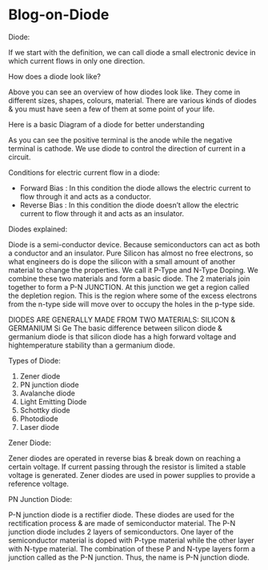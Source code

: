 # Blog-on-Diode
Diode:

If we start with the definition, we can call diode a small electronic device in which current flows in only one direction.

How does a diode look like?

Above you can see an overview of how diodes look like. They come in different sizes, shapes, colours, material. There are
various kinds of diodes & you must have seen a few of them at some point of your life.

Here is a basic Diagram of a diode for better understanding

As you can see the positive terminal is the anode while the negative terminal is cathode.
We use diode to control the direction of current in a circuit.


Conditions for electric current flow in a diode:

* Forward Bias : In this condition the diode allows the electric current to flow through it and acts as a conductor.
* Reverse Bias : In this condition the diode doesn’t allow the electric current to flow through it and acts as an insulator.

Diodes explained:

Diode is a semi-conductor device. Because semiconductors can act as both a conductor and an insulator.
Pure Silicon has almost no free electrons, so what engineers do is dope the silicon with a small amount of another material
to change the properties. We call it P-Type and N-Type Doping.
We combine these two materials and form a basic diode. The 2 materials join together to form a P-N JUNCTION. At this
junction we get a region called the depletion region. This is the region where some of the excess electrons from the n-type
side will move over to occupy the holes in the p-type side.

DIODES ARE GENERALLY MADE FROM TWO MATERIALS:
SILICON & GERMANIUM
 Si Ge
The basic difference between silicon diode & germanium diode is that silicon diode has a high forward voltage and hightemperature stability than a germanium diode.

Types of Diode:

1. Zener diode
2. PN junction diode
3. Avalanche diode
4. Light Emitting Diode
5. Schottky diode
6. Photodiode
7. Laser diode


Zener Diode:

Zener diodes are operated in reverse bias & break down on reaching a certain voltage. If current passing through the
resistor is limited a stable voltage is generated. Zener diodes are used in power supplies to provide a reference voltage.


PN Junction Diode:

P-N junction diode is a rectifier diode. These diodes are used for the rectification process & are made of semiconductor
material. The P-N junction diode includes 2 layers of semiconductors. One layer of the semiconductor material is doped
with P-type material while the other layer with N-type material. The combination of these P and N-type layers form a
junction called as the P-N junction. Thus, the name is P-N junction diode.
